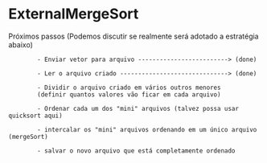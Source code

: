 # ExternalMergeSort
Próximos passos (Podemos discutir se realmente será adotado a estratégia abaixo)

            - Enviar vetor para arquivo -------------------------> (done)
            
            - Ler o arquivo criado ------------------------------> (done)
            
            - Dividir o arquivo criado em vários outros menores
            (definir quantos valores vão ficar em cada arquivo)
            
            - Ordenar cada um dos "mini" arquivos (talvez possa usar quicksort aqui)
            
            - intercalar os "mini" arquivos ordenando em um único arquivo (mergeSort)
            
            - salvar o novo arquivo que está completamente ordenado
